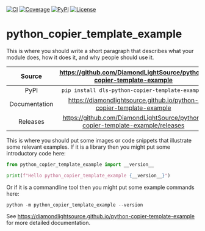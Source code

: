 [![CI](https://github.com/DiamondLightSource/python-copier-template-example/actions/workflows/ci.yml/badge.svg)](https://github.com/DiamondLightSource/python-copier-template-example/actions/workflows/ci.yml)
[![Coverage](https://codecov.io/gh/DiamondLightSource/python-copier-template-example/branch/main/graph/badge.svg)](https://codecov.io/gh/DiamondLightSource/python-copier-template-example)
[![PyPI](https://img.shields.io/pypi/v/dls-python-copier-template-example.svg)](https://pypi.org/project/dls-python-copier-template-example)
[![License](https://img.shields.io/badge/License-Apache%202.0-blue.svg)](https://opensource.org/licenses/Apache-2.0)

# python_copier_template_example

This is where you should write a short paragraph that describes what your module does,
how it does it, and why people should use it.

Source          | <https://github.com/DiamondLightSource/python-copier-template-example>
:---:           | :---:
PyPI            | `pip install dls-python-copier-template-example`
Documentation   | <https://diamondlightsource.github.io/python-copier-template-example>
Releases        | <https://github.com/DiamondLightSource/python-copier-template-example/releases>

This is where you should put some images or code snippets that illustrate
some relevant examples. If it is a library then you might put some
introductory code here:

```python
from python_copier_template_example import __version__

print(f"Hello python_copier_template_example {__version__}")
```

Or if it is a commandline tool then you might put some example commands here:

```
python -m python_copier_template_example --version
```

<!-- README only content. Anything below this line won't be included in index.md -->

See https://diamondlightsource.github.io/python-copier-template-example for more detailed documentation.
